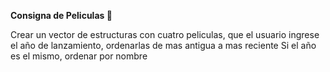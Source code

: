 **Consigna de Peliculas 🎥**

Crear un vector de estructuras con cuatro peliculas, que el usuario ingrese el año de lanzamiento, ordenarlas de mas antigua a mas reciente
Si el año es el mismo, ordenar por nombre
